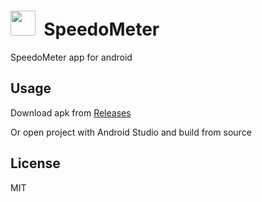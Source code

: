 <img src="https://github.com/praharshjain/SpeedoMeter/blob/master/icon.png" width="40">&nbsp;&nbsp;SpeedoMeter
==========  
SpeedoMeter app for android

Usage
----------------
Download apk from [Releases](https://github.com/praharshjain/SpeedoMeter/releases)

Or open project with Android Studio and build from source

License
----------------
MIT
